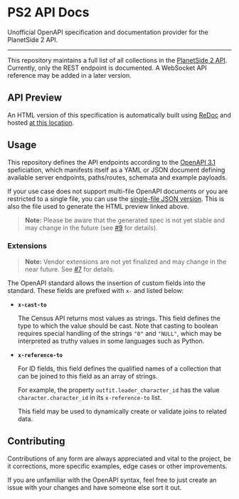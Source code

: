 # PS2 API Docs

Unofficial OpenAPI specification and documentation provider for the PlanetSide 2 API.

***

This repository maintains a full list of all collections in the [PlanetSide 2 API](https://census.daybreakgames.com/). Currently, only the REST endpoint is documented. A WebSocket API reference may be added in a later version.

## API Preview

An HTML version of this specification is automatically built using [ReDoc](https://github.com/Redocly/redoc) and hosted [at this location](https://ps2-api-docs.readthedocs.io/en/latest/openapi.html).

## Usage

This repository defines the API endpoints according to the [OpenAPI 3.1](https://swagger.io/specification/) speficiation, which manifests itself as a YAML or JSON document defining available server endpoints, paths/routes, schemata and example payloads.

If your use case does not support multi-file OpenAPI documents or you are restricted to a single file, you can use the [single-file JSON version](https://raw.githubusercontent.com/leonhard-s/ps2-api-docs/main/generated/openapi.json). This is also the file used to generate the HTML preview linked above.

> **Note:** Please be aware that the generated spec is not yet stable and may change in the future (see [#9](https://github.com/leonhard-s/ps2-api-docs/issues/9) for details).

### Extensions

> **Note:** Vendor extensions are not yet finalized and may change in the near future. See [#7](https://github.com/leonhard-s/ps2-api-docs/issues/7) for details.

The OpenAPI standard allows the insertion of custom fields into the standard. These fields are prefixed with `x-` and listed below:

- **`x-cast-to`**

  The Census API returns most values as strings. This field defines the type to which the value should be cast. Note that casting to boolean requires special handling of the strings `"0"` and `"NULL"`, which may be interpreted as truthy values in some languages such as Python.

- **`x-reference-to`**

  For ID fields, this field defines the qualified names of a collection that can be joined to this field as an array of strings.

  For example, the property `outfit.leader_character_id` has the value `character.character_id` in its `x-reference-to` list.

  This field may be used to dynamically create or validate joins to related data.

## Contributing

Contributions of any form are always appreciated and vital to the project, be it corrections, more specific examples, edge cases or other improvements.

If you are unfamiliar with the OpenAPI syntax, feel free to just create an issue with your changes and have someone else sort it out.
